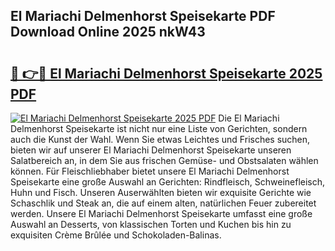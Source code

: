 ## El Mariachi Delmenhorst Speisekarte PDF Download Online 2025 nkW43

# <h2><a href="http://gcb0e6j.nevu.top/?p=El+Mariachi+Delmenhorst+Speisekarte">🔗 👉🔴 El Mariachi Delmenhorst Speisekarte 2025 PDF</a></h2>

[![El Mariachi Delmenhorst Speisekarte 2025 PDF](https://i.imgur.com/dBaPXMq.png)](http://gcb0e6j.nevu.top/?p=El+Mariachi+Delmenhorst+Speisekarte)
Die El Mariachi Delmenhorst Speisekarte ist nicht nur eine Liste von Gerichten, sondern auch die Kunst der Wahl. Wenn Sie etwas Leichtes und Frisches suchen, bieten wir auf unserer El Mariachi Delmenhorst Speisekarte unseren Salatbereich an, in dem Sie aus frischen Gemüse- und Obstsalaten wählen können. Für Fleischliebhaber bietet unsere El Mariachi Delmenhorst Speisekarte eine große Auswahl an Gerichten: Rindfleisch, Schweinefleisch, Huhn und Fisch. Unseren Auserwählten bieten wir exquisite Gerichte wie Schaschlik und Steak an, die auf einem alten, natürlichen Feuer zubereitet werden. Unsere El Mariachi Delmenhorst Speisekarte umfasst eine große Auswahl an Desserts, von klassischen Torten und Kuchen bis hin zu exquisiten Crème Brûlée und Schokoladen-Balinas.
